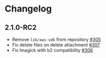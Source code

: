 # Changelog

## 2.1.0-RC2

- Remove `lib/aws-sdk` from repository [#305](https://github.com/humanmade/S3-Uploads/pull/305)
- Fix delete files on delete attachment [#307](https://github.com/humanmade/S3-Uploads/pull/307)
- Fix Imagick with b2 compatibility [#306](https://github.com/humanmade/S3-Uploads/pull/306)
